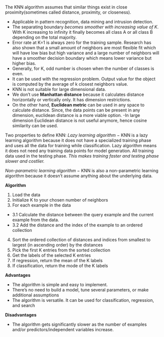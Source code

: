 The KNN algorithm assumes that similar things exist in close proximity(sometimes called distance, proximity, or closeness). 
- Applicable in pattern recognition, data mining and intrusion detection. 
- The separating boundary *becomes smoother with increasing value of K*. With K increasing to infinity it finally becomes all class A or all class B depending on the total majority. 
- Error rate at K=1 is always zero for the training sample. Research has also shown that a small amount of neighbors are most flexible fit which will have low bias but high variance and a large number of neighbors will have a smoother decision boundary which means lower variance but higher bias. 
- Generally, for K, odd number is chosen when the number of classes is even. 
- It can be used with the regression problem. Output value for the object is computed by the average of k closest neighbors value. 
- KNN is not suitable for large dimensional data. 
- We don’t use **Manhattan distance** because it calculates distance horizontally or vertically only. It has dimension restrictions. 
- On the other hand, **Euclidean metric** can be used in any space to calculate distance. Since, the data points can be present in any dimension, euclidean distance is a more viable option. 
-In large dimension Euclidean distance is not useful anymore, hence cosine similarity can be used.

Two properties to define KNN:
*Lazy learning algorithm* − KNN is a lazy learning algorithm because it does not have a specialized training phase and uses all the data for training while classification. Lazy algorithm means it does not need any training data points for model generation. All training data used in the testing phase. *This makes training faster and testing phase slower and costlier.*

*Non-parametric learning algorithm* − KNN is also a non-parametric learning algorithm because it doesn’t assume anything about the underlying data.



**Algorithm**
1. Load the data
2. Initialize K to your chosen number of neighbors
3. For each example in the data
  - 3.1 Calculate the distance between the query example and the current example from the data.
  - 3.2 Add the distance and the index of the example to an ordered collection
4. Sort the ordered collection of distances and indices from smallest to largest (in ascending order) by the distances
5. Pick the first K entries from the sorted collection
6. Get the labels of the selected K entries
7. If regression, return the mean of the K labels
8. If classification, return the mode of the K labels

**Advantages**
- The algorithm is simple and easy to implement.
- There’s no need to build a model, tune several parameters, or make additional assumptions
- The algorithm is versatile. It can be used for classification, regression, and search 

**Disadvantages**
- The algorithm gets significantly slower as the number of examples and/or predictors/independent variables increase.
